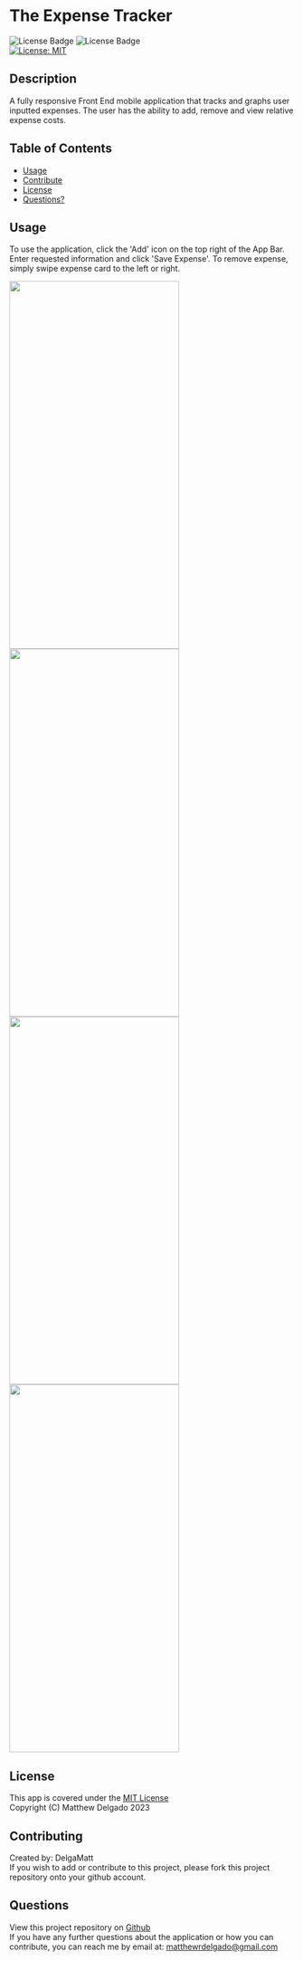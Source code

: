 # The Expense Tracker
  ![License Badge](https://img.shields.io/badge/Flutter-02569B?style=flat&logo=flutter&logoColor=white)
  ![License Badge](https://img.shields.io/badge/Dart-0175C2?style=flat&logo=dart&logoColor=white)
  <br>
  [![License: MIT](https://img.shields.io/badge/License-MIT-yellow.svg)](https://opensource.org/licenses/MIT)

  ## Description
  A fully responsive Front End mobile application that tracks and graphs user inputted expenses. The user has the ability to add, remove and view relative expense costs.
  ## Table of Contents
  - [Usage](#usage)
  - [Contribute](#contributing)
  - [License](#license)
  - [Questions?](#questions)
  ## Usage
  To use the application, click the 'Add' icon on the top right of the App Bar. Enter requested information and click 'Save Expense'. To remove expense, simply swipe expense card to the left or right.

<img src="https://github.com/DelgaMatt/Flutter-Quiz-App/assets/115049801/c5c4d2a5-ec52-43ea-b8ca-1668040ac152" width="300" height="650">
   <br>
<img src="https://github.com/DelgaMatt/Flutter-Quiz-App/assets/115049801/70ef3fb7-e70d-46a6-90c2-ca9a7e40d97b" width="300" height="650">
   <br>
<img src="https://github.com/DelgaMatt/Flutter-Quiz-App/assets/115049801/e7e8e4cf-a9fc-44f4-98be-5062a3e38297" width="300" height="650">
   <br>
<img src="https://github.com/DelgaMatt/Flutter-Quiz-App/assets/115049801/9840192c-7ece-475a-bf44-e4227ff40119" width="300" height="650">

  ## License
  This app is covered under the [MIT License](https://opensource.org/licenses/MIT)<br>
  Copyright (C) Matthew Delgado 2023
  ## Contributing
  Created by: DelgaMatt
  <br>
       If you wish to add or contribute to this project, please fork this project repository onto your github account.
  ## Questions
  View this project repository on [Github](https://github.com/DelgaMatt)<br>
  If you have any further questions about the application or how you can contribute, you can reach me by email at: matthewrdelgado@gmail.com
